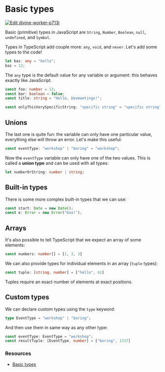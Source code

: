 # Basic types

[![Edit divine-worker-p713i](https://codesandbox.io/static/img/play-codesandbox.svg)](https://codesandbox.io/s/divine-worker-p713i?fontsize=14)

Basic \(primitive\) types in JavaScript are `String`, `Number`, `Boolean`, `null`, `undefined`, and `Symbol`.

Types in TypeScript add couple more: `any`, `void`, and `never`. Let's add some types to the code!

```typescript
let baz: any = "hello";
baz = 12;
```

The `any` type is the default value for any variable or argument: this behaves exactly like JavaScript.

```typescript
const foo: number = 12;
const bar: boolean = false;
const title: string = "Hello, Devmeetings!";

const onlyThisVerySpecificString: "specific string" = "specific string";
```

## Unions

The last one is quite fun: the variable can only have one particular value, everything else will throw an error. Let's make this useful:

```typescript
const eventType: "workshop" | "boring" = "workshop";
```

Now the `eventType` variable can only have one of the two values. This is called a **union type** and can be used with all types:

```typescript
let numberOrString: number | string;
```

## Built-in types

There is some more complex built-in types that we can use:

```typescript
const start: Date = new Date();
const e: Error = new Error("boo!");
```

## Arrays

It's also possible to tell TypeScript that we expect an array of some elements:

```typescript
const numbers: number[] = [1, 2, 3]
```

We can also provide types for individual elements in an array \(`tuple` types\):

```typescript
const tuple: [string, number] = ["hello", 42]
```

Tuples require an exact number of elements at exact positions.

## Custom types

We can declare custom types using the `type` keyword:

```typescript
type EventType = "workshop" | "boring";
```

And then use them in same way as any other type:

```typescript
const eventType: EventType = "workshop";
const resultTuple: [EventType, number] = ["boring", 1337]
```

### Resources

* [Basic types](https://www.typescriptlang.org/docs/handbook/basic-types.html)


